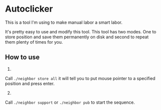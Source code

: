 Autoclicker
===========

This is a tool I'm using to make manual labor a smart labor.

It's pretty easy to use and modify this tool. This tool has two modes. One to store position and save them permanently on disk and second to repeat them plenty of times for you.

How to use
------------

1)

Call `./neighbor store all` it will tell you to put mouse pointer to a specified position and press enter.

2)

Call `./neighbor support` or `./neighbor pub` to start the sequence.
